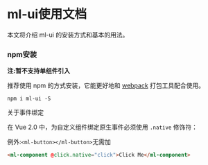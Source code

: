 # ml-ui使用文档
本文将介绍 ml-ui 的安装方式和基本的用法。

### npm安装

<strong>注:暂不支持单组件引入</strong>

推荐使用 npm 的方式安装，它能更好地和 [webpack](https://webpack.js.org/) 打包工具配合使用。
```npm
npm i ml-ui -S
```



关于事件绑定

在 Vue 2.0 中，为自定义组件绑定原生事件必须使用 `.native` 修饰符：

例外:`<ml-button></ml-button>`无需加

```html
<ml-component @click.native="click">Click Me</ml-component>
```